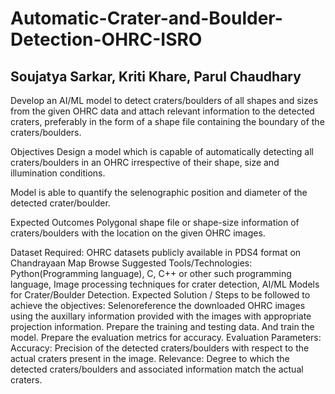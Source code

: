 # Automatic-Crater-and-Boulder-Detection-OHRC-ISRO

## Soujatya Sarkar, Kriti Khare, Parul Chaudhary

Develop an AI/ML model to detect craters/boulders of all shapes and sizes from the given OHRC data and attach relevant information to the detected craters, preferably in the form of a shape file containing the boundary of the craters/boulders.

Objectives
Design a model which is capable of automatically detecting all craters/boulders in an OHRC irrespective of their shape, size and illumination conditions.

Model is able to quantify the selenographic position and diameter of the detected crater/boulder.

Expected Outcomes
Polygonal shape file or shape-size information of craters/boulders with the location on the given OHRC images.

Dataset Required:
OHRC datasets publicly available in PDS4 format on Chandrayaan Map Browse
Suggested Tools/Technologies:
Python(Programming language), C, C++ or other such programming language, Image processing techniques for crater detection, AI/ML Models for Crater/Boulder Detection.
Expected Solution / Steps to be followed to achieve the objectives:
Selenoreference the downloaded OHRC images using the auxillary information provided with the images with appropriate projection information.
Prepare the training and testing data. And train the model.
Prepare the evaluation metrics for accuracy.
Evaluation Parameters:
Accuracy: Precision of the detected craters/boulders with respect to the actual craters present in the image.
Relevance: Degree to which the detected craters/boulders and associated information match the actual craters.
